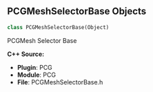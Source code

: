 ## PCGMeshSelectorBase Objects

```python
class PCGMeshSelectorBase(Object)
```

PCGMesh Selector Base

**C++ Source:**

- **Plugin**: PCG
- **Module**: PCG
- **File**: PCGMeshSelectorBase.h

<a id="unreal.PCGMeshSelectorByAttribute"></a>